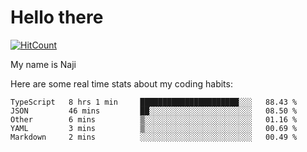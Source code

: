 # Hello there

[![HitCount](http://hits.dwyl.com/na-ji/na-ji.svg)](https://youtu.be/dQw4w9WgXcQ)

My name is Naji

Here are some real time stats about my coding habits:

<!--START_SECTION:waka-->
```text
TypeScript   8 hrs 1 min     ██████████████████████░░░   88.43 % 
JSON         46 mins         ██░░░░░░░░░░░░░░░░░░░░░░░   08.50 % 
Other        6 mins          ▒░░░░░░░░░░░░░░░░░░░░░░░░   01.16 % 
YAML         3 mins          ▒░░░░░░░░░░░░░░░░░░░░░░░░   00.69 % 
Markdown     2 mins          ░░░░░░░░░░░░░░░░░░░░░░░░░   00.49 % 
```
<!--END_SECTION:waka-->
